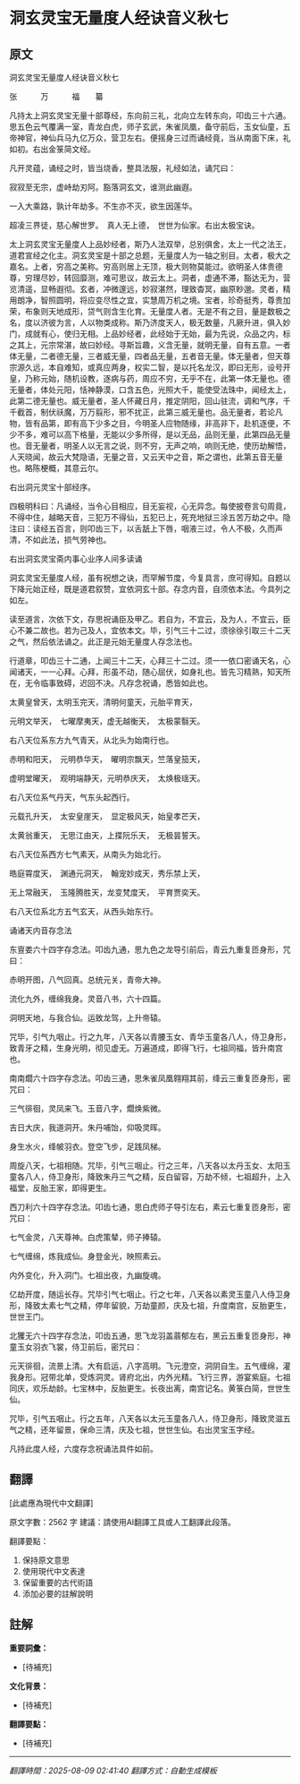 # 洞玄灵宝无量度人经诀音义秋七

## 原文

洞玄灵宝无量度人经诀音义秋七

张　　　万　　　福　　纂

凡持太上洞玄灵宝无量十部尊经，东向前三礼，北向立左转东向，叩齿三十六通。思五色云气覆满一室，青龙白虎，师子玄武，朱雀凤凰，备守前后，玉女仙童，五帝神官，神仙兵马九亿万众，营卫左右。便摇身三过而诵经竟，当从南面下床，礼如初。右出金箓简文经。

凡开灵蕴，诵经之时，皆当烧香，整具法服，礼经如法，诵咒曰：

寂寂至无宗，虚峙劫刃阿。豁落洞玄文，谁测此幽遐。

一入大乘路，孰计年劫多。不生亦不灭，欲生因莲华。

超凌三界徒，慈心解世罗。　真人无上德，　世世为仙家。右出太极宝诀。

太上洞玄灵宝无量度人上品妙经者，斯乃人法双举，总别俱舍，太上一代之法王，道君宣经之化主。洞玄灵宝是十部之总题，无量度人为一轴之别目。太者，极大之嘉名。上者，穷高之美称。穷高则居上无顶，极大则物莫能过。欲明圣人体贵德尊，穷理尽妙，转回靡测，难可思议，故云太上。洞者，虚通不滞，豁达无为，营览清遥，显畅遐彻。玄者，冲微邃远，妙寂湛然，理致杳冥，幽原眇邈。灵者，精用朗净，智照圆明，将应变尽性之宜，实慧周万机之境。宝者，珍奇挺秀，尊贵加荣，布象则天地成形，贷气则含生化育。无量度人者。无是不有之目，量是数极之名，度以济彼为言，人以物类成称。斯乃济度天人，极无数量，凡厥升进，俱入妙门，成就有心，使归无相。上品妙经者，此经始于无始，最为先说，众品之内，标之其上，元宗常湛，故曰妙经。寻斯旨趣，义含无量，就明无量，自有五意。一者体无量，二者德无量，三者威无量，四者品无量，五者音无量。体无量者，但天尊宗源久远，本自难知，或真应两身，权实二智，是以托名龙汉，即曰无形，设号开皇，乃称元始，随机设教，逐病与药，周应不穷，无乎不在，此第一体无量也。德无量者，体处元阳，恬神静漠，口含五色，光照大千，能使受法珠中，闻经太上，此第二德无量也。威无量者，圣人怀藏日月，推定阴阳，回山驻流，调和气序，千千截首，制伏祅魔，万万翦形，邪不扰正，此第三威无量也。品无量者，若论凡物，皆有品第，即有高下少多之目，今明圣人应物随缘，非高非下，赴机逐便，不少不多，难可以高下格量，无能以少多所得，是以无品，品则无量，此第四品无量也。音无量者，明圣人以无言之说，则不穷，无声之响，响则无绝，使历劫解悟，人天晓闻，故云大梵隐语，无量之音，又云天中之音，斯之谓也，此第五音无量也。略陈梗概，其意云尔。

右出洞元灵宝十部经序。

四极明科曰：凡诵经，当令心目相应，目无妄视，心无异念。每使披卷言句周竟，不得中住，越略天音，三犯万不得仙，五犯已上，死充地狱三涂五苦万劫之中。隐注曰：读经五百言，则叩齿三下，以舌舐上下唇，咽液三过，令人不极，久而声清，不如此法，损气劳神也。

右出洞玄灵宝斋内事心业序人间多读诵

洞玄灵宝无量度人经，虽有祝想之诀，而罕解节度，今复具言，庶可得知。自题以下降元始正经，既是道君叙赞，宜依洞玄十部。存念内音，自须依本法。今具列之如左。

读至道言，次依下文，存思祝诵臣及甲乙。若自为，不宜云，及为人，不宜云，臣心不兼二故也。若为己及人，宜依本文。毕，引气三十二过，须徐徐引取三十二天之气，然后依法诵之。此正是元始无量度人存念法也。

行道章，叩齿三十二通，上闻三十二天，心拜三十二过。须一一依口密诵天名，心闻诸天，一一心拜。心拜，形虽不动，随心屈伏，如身礼也。皆先习精熟，知天所在，无令临事致碍，迟回不决。凡存念祝诵，悉皆如此也。

太黄皇曾天，太明玉完天，清明何童天，元胎平育天，

元明文举天，　七曜摩夷天，虚无越衡天，　太极蒙翳天。

右八天位系东方九气青天，从北头为始南行也。

赤明和阳天，　元明恭华天，　曜明宗飘天，竺落皇笳天，

虚明堂曜天，　观明端静天，元明恭庆天，　太焕极瑶天。

右八天位系气丹天，气东头起西行。

元载孔升天，　太安皇崖天，　显定极风天，始皇孝芒天，

太黄翁重天，　无思江由天，上揲阮乐天，　无极昙誓天。

右八天位系西方七气素天，从南头为始北行。

皓庭霄度天，　渊通元洞天，　翰宠妙成天，秀乐禁上天，

无上常融天，　玉隆腾胜天，龙变梵度天，　平育贾奕天。

右八天位系北方五气玄天，从西头始东行。

诵诸天内音存念法

东亶娄六十四字存念法。叩齿九通，思九色之龙导引前后，青云九重复匝身形，咒曰：

赤明开图，八气回真。总统元关，青帝大神。

流化九外，缠绵我身。灵音八书，六十四篇。

洞明天地，与我合仙。运致龙驾，上升帝辕。

咒毕，引气九咽止。行之九年，八天各以青腰玉女、青华玉童各八人，侍卫身形，致青牙之精，生身光明，彻见虚无。万遍道成，即得飞行，七祖同福，皆升南宫也。

南南爓六十四字存念法。叩齿三通，思朱雀凤凰翱翔其前，绛云三重复匝身形，密咒曰：

三气徘徊，灵凤来飞。玉音八字，爓焕紫微。

吉日大庆，我道洞开。朱丹哺饴，仰吸灵晖。

身生水火，绛帔羽衣。登空飞步，足践凤梯。

周旋八天，七祖相随。咒毕，引气三咽止。行之三年，八天各以太丹玉女、太阳玉童各八人，侍卫身形，降致朱丹三气之精，反白留容，万劫不倾，七祖超升，上入福堂，反胎王家，即得更生。

西刀利六十四字存念法。叩齿七通，思白虎师子导引左右，素云七重复匝身形，密咒曰：

七气金灵，八天尊神。白虎策辇，师子捧辕。

七气缠绵，炼我成仙。身登金光，映照素云。

内外变化，升入洞门。七祖出夜，九幽旋魂。

亿劫开度，随运长存。咒毕引气七咽止。行之七年，八天各以素灵玉童八人侍卫身形，降致太素七气之精，停年留貌，万劫童颜，庆及七祖，升度南宫，反胎更生，世世王门。

北玃无六十四字存念法，叩齿五通，思飞龙羽盖蓊郁左右，黑云五重复匝身形，神童玉女羽衣飞裳，侍卫前后，密咒曰：

元天徘徊，流景上清。大有启运，八字高明。飞元澄空，洞阴自生。五气缠绵，灌我身形。冠带北单，受炼洞灵。肾府北出，内外光精。飞行三界，游宴紫庭。七祖同庆，欢乐劫龄。七宝林中，反胎更生。长夜出离，南宫记名。黄箓白简，世世生仙。

咒毕，引气五咽止。行之五年，八天各以太元玉童各八人，侍卫身形，降致灵滋五气之精，还年留景，保命三清，庆及七祖，世世生仙。右出灵宝玉字经。

凡持此度人经，六度存念祝诵法具件如前。

## 翻譯

[此處應為現代中文翻譯]

原文字數：2562 字
建議：請使用AI翻譯工具或人工翻譯此段落。

翻譯要點：
1. 保持原文意思
2. 使用現代中文表達
3. 保留重要的古代術語
4. 添加必要的註解說明


## 註解

**重要詞彙：**
- [待補充]

**文化背景：**
- [待補充]

**翻譯要點：**
- [待補充]

---
*翻譯時間：2025-08-09 02:41:40*
*翻譯方式：自動生成模板*
